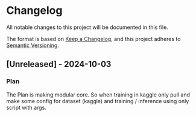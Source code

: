 # Changelog

All notable changes to this project will be documented in this file.

The format is based on [Keep a Changelog](https://keepachangelog.com/en/1.0.0/),
and this project adheres to [Semantic Versioning](https://semver.org/spec/v2.0.0.html).

## [Unreleased] - 2024-10-03
### Plan
The Plan is making modular core. So when training in kaggle only pull and make some config for dataset (kaggle) and training / inference using only script with args.